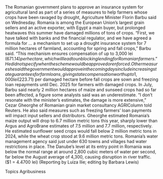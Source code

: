 The Romanian government plans to approve an insurance system for agricultural land as part of a series of measures to help farmers whose crops have been ravaged by drought, Agriculture Minister Florin Barbu said on Wednesday.
Romania is among the European Union’s largest grain sellers and an active exporter, with Egypt a main buyer, but prolonged heatwaves this summer have damaged millions of tons of crops.
“First, we have talked with banks and the financial regulator, and we have agreed a formula for … a mechanism to set up a drought insurance system for 7 million hectares of farmland, accounting for spring and fall crops,” Barbu said.
“This mechanism ensures compensation of up to 3,000 lei ($671.14) per hectare, which will lead to unblocking lending for Romanian farmers.”
He did not specify when the scheme would be approved or enforced.
Other measures he said the government would approve in the coming days include increasing state guarantees for farm loans, giving state compensation worth up to 1,000 lei ($223.71) per damaged hectare before fall crops are sown and freezing loan repayments until Dec. 2025 for farmers with damaged crops.
In July, Barbu said nearly 2 million hectares of maize and sunseed crops had so far been affected, a figure some analysts said was an underestimate.
“I don’t resonate with the minister’s estimates, the damage is more extensive,” Cezar Gheorghe of Romanian grain market consultancy AGRIColumn told Reuters.
He also said measures such as freezing farmers’ loan payments will impact input sellers and distributors.
Gheorghe estimated Romania’s maize output will drop to 6.7 million metric tons this year, sharply lower than Argus and AgroBrane estimates of 7.5 million and 7.7 million, respectively.
He estimated sunflower seed crops would fall below 2 million metric tons in 2024, while the wheat crop stood at 9.6 million metric tons.
Romania’s water management agency said just under 630 towns and villages had water restrictions in place. The Danube’s level at its entry point in Romania was below the normal range at around 2,800 cubic meters of water per second, far below the August average of 4,300, causing disruption in river traffic.
($1 = 4.4700 lei)
(Reporting by Luiza Ilie; editing by Barbara Lewis)

Topics
Agribusiness

